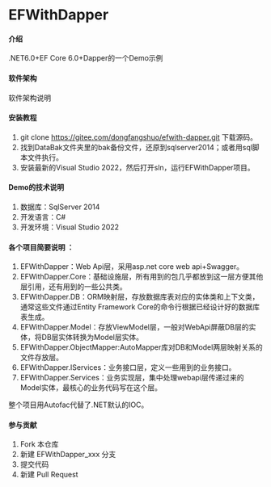 # EFWithDapper

#### 介绍
.NET6.0+EF Core 6.0+Dapper的一个Demo示例

#### 软件架构
软件架构说明


#### 安装教程

1.  git clone https://gitee.com/dongfangshuo/efwith-dapper.git 下载源码。
2.  找到DataBak文件夹里的bak备份文件，还原到sqlserver2014；或者用sql脚本文件执行。
3.  安装最新的Visual Studio 2022，然后打开sln，运行EFWithDapper项目。

#### Demo的技术说明

1.  数据库：SqlServer 2014
2.  开发语言：C#
3.  开发环境：Visual Studio 2022
#### 各个项目简要说明 ：
1. EFWithDapper：Web Api层，采用asp.net core web api+Swagger。
2. EFWithDapper.Core：基础设施层，所有用到的包几乎都放到这一层方便其他层引用，还有用到的一些公共类。
3. EFWithDapper.DB：ORM映射层，存放数据库表对应的实体类和上下文类，通常这些文件通过Entity Framework Core的命令行根据已经设计好的数据库表生成。
4. EFWithDapper.Model：存放ViewModel层，一般对WebApi屏蔽DB层的实体，将DB层实体转换为Model层实体。
5. EFWithDapper.ObjectMapper:AutoMapper库对DB和Model两层映射关系的文件存放层。
6. EFWithDapper.IServices：业务接口层，定义一些用到的业务接口。
7. EFWithDapper.Services：业务实现层，集中处理webapi层传递过来的Model实体，最核心的业务代码写在这个层。

整个项目用Autofac代替了.NET默认的IOC。

#### 参与贡献

1.  Fork 本仓库
2.  新建 EFWithDapper_xxx 分支
3.  提交代码
4.  新建 Pull Request

